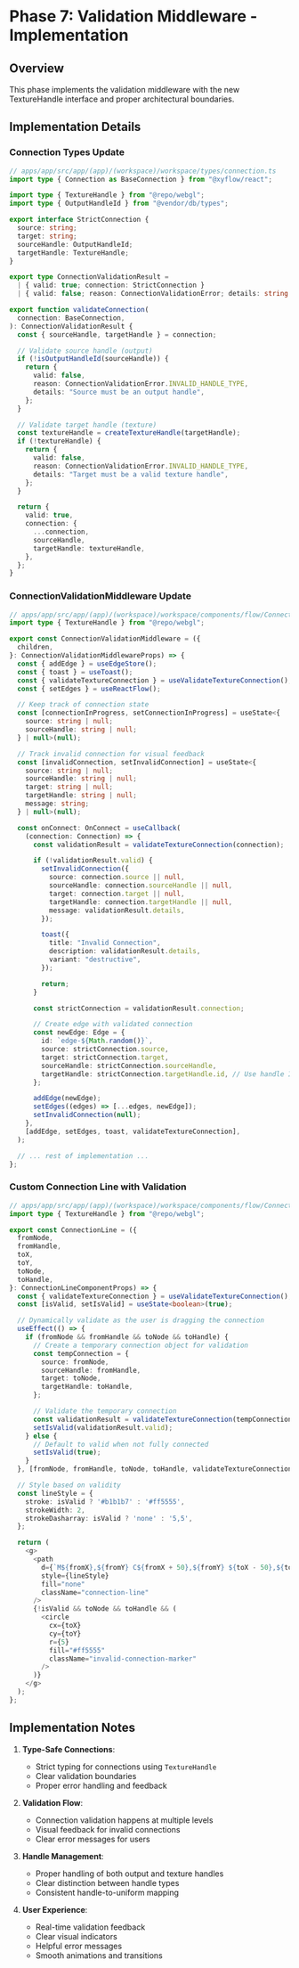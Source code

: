 # Phase 7: Validation Middleware - Implementation

## Overview

This phase implements the validation middleware with the new TextureHandle interface and proper architectural boundaries.

## Implementation Details

### Connection Types Update

```typescript
// apps/app/src/app/(app)/(workspace)/workspace/types/connection.ts
import type { Connection as BaseConnection } from "@xyflow/react";

import type { TextureHandle } from "@repo/webgl";
import type { OutputHandleId } from "@vendor/db/types";

export interface StrictConnection {
  source: string;
  target: string;
  sourceHandle: OutputHandleId;
  targetHandle: TextureHandle;
}

export type ConnectionValidationResult =
  | { valid: true; connection: StrictConnection }
  | { valid: false; reason: ConnectionValidationError; details: string };

export function validateConnection(
  connection: BaseConnection,
): ConnectionValidationResult {
  const { sourceHandle, targetHandle } = connection;

  // Validate source handle (output)
  if (!isOutputHandleId(sourceHandle)) {
    return {
      valid: false,
      reason: ConnectionValidationError.INVALID_HANDLE_TYPE,
      details: "Source must be an output handle",
    };
  }

  // Validate target handle (texture)
  const textureHandle = createTextureHandle(targetHandle);
  if (!textureHandle) {
    return {
      valid: false,
      reason: ConnectionValidationError.INVALID_HANDLE_TYPE,
      details: "Target must be a valid texture handle",
    };
  }

  return {
    valid: true,
    connection: {
      ...connection,
      sourceHandle,
      targetHandle: textureHandle,
    },
  };
}
```

### ConnectionValidationMiddleware Update

```typescript
// apps/app/src/app/(app)/(workspace)/workspace/components/flow/ConnectionValidationMiddleware.tsx
import type { TextureHandle } from "@repo/webgl";

export const ConnectionValidationMiddleware = ({
  children,
}: ConnectionValidationMiddlewareProps) => {
  const { addEdge } = useEdgeStore();
  const { toast } = useToast();
  const { validateTextureConnection } = useValidateTextureConnection();
  const { setEdges } = useReactFlow();

  // Keep track of connection state
  const [connectionInProgress, setConnectionInProgress] = useState<{
    source: string | null;
    sourceHandle: string | null;
  } | null>(null);

  // Track invalid connection for visual feedback
  const [invalidConnection, setInvalidConnection] = useState<{
    source: string | null;
    sourceHandle: string | null;
    target: string | null;
    targetHandle: string | null;
    message: string;
  } | null>(null);

  const onConnect: OnConnect = useCallback(
    (connection: Connection) => {
      const validationResult = validateTextureConnection(connection);

      if (!validationResult.valid) {
        setInvalidConnection({
          source: connection.source || null,
          sourceHandle: connection.sourceHandle || null,
          target: connection.target || null,
          targetHandle: connection.targetHandle || null,
          message: validationResult.details,
        });

        toast({
          title: "Invalid Connection",
          description: validationResult.details,
          variant: "destructive",
        });

        return;
      }

      const strictConnection = validationResult.connection;

      // Create edge with validated connection
      const newEdge: Edge = {
        id: `edge-${Math.random()}`,
        source: strictConnection.source,
        target: strictConnection.target,
        sourceHandle: strictConnection.sourceHandle,
        targetHandle: strictConnection.targetHandle.id, // Use handle ID for edge
      };

      addEdge(newEdge);
      setEdges((edges) => [...edges, newEdge]);
      setInvalidConnection(null);
    },
    [addEdge, setEdges, toast, validateTextureConnection],
  );

  // ... rest of implementation ...
};
```

### Custom Connection Line with Validation

```typescript
// apps/app/src/app/(app)/(workspace)/workspace/components/flow/ConnectionLine.tsx
import type { TextureHandle } from "@repo/webgl";

export const ConnectionLine = ({
  fromNode,
  fromHandle,
  toX,
  toY,
  toNode,
  toHandle,
}: ConnectionLineComponentProps) => {
  const { validateTextureConnection } = useValidateTextureConnection();
  const [isValid, setIsValid] = useState<boolean>(true);

  // Dynamically validate as the user is dragging the connection
  useEffect(() => {
    if (fromNode && fromHandle && toNode && toHandle) {
      // Create a temporary connection object for validation
      const tempConnection = {
        source: fromNode,
        sourceHandle: fromHandle,
        target: toNode,
        targetHandle: toHandle,
      };

      // Validate the temporary connection
      const validationResult = validateTextureConnection(tempConnection);
      setIsValid(validationResult.valid);
    } else {
      // Default to valid when not fully connected
      setIsValid(true);
    }
  }, [fromNode, fromHandle, toNode, toHandle, validateTextureConnection]);

  // Style based on validity
  const lineStyle = {
    stroke: isValid ? '#b1b1b7' : '#ff5555',
    strokeWidth: 2,
    strokeDasharray: isValid ? 'none' : '5,5',
  };

  return (
    <g>
      <path
        d={`M${fromX},${fromY} C${fromX + 50},${fromY} ${toX - 50},${toY} ${toX},${toY}`}
        style={lineStyle}
        fill="none"
        className="connection-line"
      />
      {!isValid && toNode && toHandle && (
        <circle
          cx={toX}
          cy={toY}
          r={5}
          fill="#ff5555"
          className="invalid-connection-marker"
        />
      )}
    </g>
  );
};
```

## Implementation Notes

1. **Type-Safe Connections**:

   - Strict typing for connections using `TextureHandle`
   - Clear validation boundaries
   - Proper error handling and feedback

2. **Validation Flow**:

   - Connection validation happens at multiple levels
   - Visual feedback for invalid connections
   - Clear error messages for users

3. **Handle Management**:

   - Proper handling of both output and texture handles
   - Clear distinction between handle types
   - Consistent handle-to-uniform mapping

4. **User Experience**:
   - Real-time validation feedback
   - Clear visual indicators
   - Helpful error messages
   - Smooth animations and transitions

